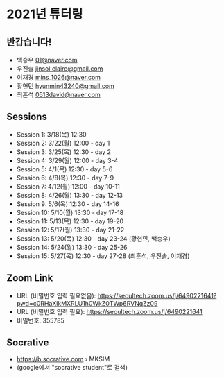 # 2021년 튜터링

## 반갑습니다!

+ 백승우	01@naver.com
+ 우진솔	jinsol.claire@gmail.com
+ 이재경	mins_1026@naver.com
+ 황현민	hyunmin43240@gmail.com
+ 최훈석 0513david@naver.com

## Sessions

+ Session 1: 3/18(목) 12:30
+ Session 2: 3/22(월) 12:00 - day 1  
+ Session 3: 3/25(목) 12:30 - day 2 
+ Session 4: 3/29(월) 12:00 - day 3-4
+ Session 5: 4/1(목) 12:30 - day 5-6
+ Session 6: 4/8(목) 12:30 - day 7-9
+ Session 7: 4/12(월) 12:00 - day 10-11
+ Session 8: 4/26(월) 13:30 - day 12-13
+ Session 9: 5/6(목) 12:30 - day 14-16
+ Session 10: 5/10(월) 13:30 - day 17-18
+ Session 11: 5/13(목) 12:30 - day 19-20
+ Session 12: 5/17(월) 13:30 - day 21-22
+ Session 13: 5/20(목) 12:30 - day 23-24 (황현민, 백승우)
+ Session 14: 5/24(월) 13:30 - day 25-26
+ Session 15: 5/27(목) 12:30 - day 27-28 (최훈석, 우진솔, 이재경)

## Zoom Link

+ URL (비밀번호 입력 필요없음): https://seoultech.zoom.us/j/6490221641?pwd=c0RHaXlkMXRLU1h0WkZ0TWp6RVNqZz09
+ URL (비밀번호 입력 필요): https://seoultech.zoom.us/j/6490221641
+ 비밀번호: 355785

## Socrative

+ https://b.socrative.com › MKSIM
+ (google에서 "socrative student"로 검색)

